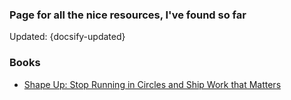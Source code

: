 ### Page for all the nice resources, I've found so far

Updated: {docsify-updated}



### Books

- [Shape Up: Stop Running in Circles and Ship Work that Matters](https://basecamp.com/shapeup/shape-up.pdf)
